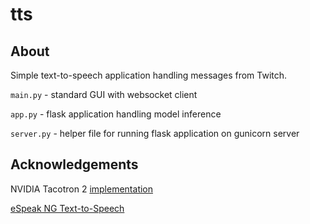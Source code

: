 # tts

## About

Simple text-to-speech application handling messages from Twitch.

`main.py` - standard GUI with websocket client

`app.py` - flask application handling model inference

`server.py` - helper file for running flask application on gunicorn server

## Acknowledgements

NVIDIA Tacotron 2 [implementation](https://github.com/NVIDIA/tacotron2)

[eSpeak NG Text-to-Speech](https://github.com/espeak-ng/espeak-ng)

